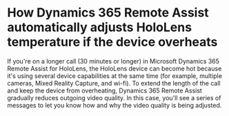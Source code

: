 
# How Dynamics 365 Remote Assist automatically adjusts HoloLens temperature if the device overheats

If you're on a longer call (30 minutes or longer) in Microsoft Dynamics 365 Remote Assist for HoloLens, the HoloLens device can become hot because it's using 
several device capabilities at the same time (for example, multiple cameras, Mixed Reality Capture, and wi-fi). To extend the length of the call and keep the device 
from overheating, Dynamics 365 Remote Assist gradually reduces outgoing video quality. In this case, you'll see a series of messages to let you know how and why the 
video quality is being adjusted. 

